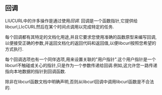 
## 回调

LIUCURL中的许多操作是通过使用*回调*. 回调是一个函数指针,它提供给libcurl,LIcCURL然后在某个时间点调用以完成特定的任务.

每个回调都有其特定的文档化用途,并且它要求您使用准确的函数原型来编写回调,以便接受正确的参数,并返回文档化的返回代码和返回值,以便libcurl按照您希望的方式执行.

每个回调选项也有一个同伴选项,用来设置关联的"用户指针".这个用户指针是一个libcurl不触碰或关心的指针,只是作为一个参数传递给回调.例如,这允许您一路传递指向本地数据的指针到回调函数.

除非在libcurl函数文档中明确声明,否则从libcurl回调中调用libcurl函数是不合法的.
